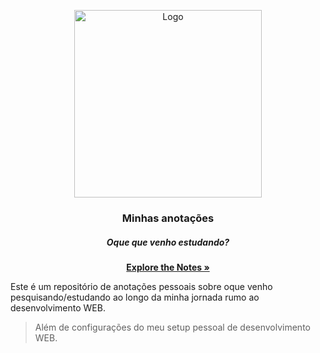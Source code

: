 

<p align="center">
  <a href="https://github.com/Tonybsilva-dev/Timeline">
    <img src="https://encrypted-tbn0.gstatic.com/images?q=tbn:ANd9GcQB4ZIXq3WLVDQR0V_X_-2-mHPKnO3BRqVzdQ&usqp=CAU" alt="Logo" width="300" height="300">
  </a>

  <h3 align="center">Minhas anotações</h3>
  <h5 align="center">Oque que venho estudando?</h5>
       
  <p align="center">
    <a href="https://github.com/Tonybsilva-dev/Timeline/wiki"><strong>Explore the Notes »</strong></a>
  </p>
</p>

Este é um repositório de anotações pessoais sobre oque venho pesquisando/estudando ao longo da minha jornada rumo ao desenvolvimento WEB.
> Além de configurações do meu setup pessoal de desenvolvimento WEB.

